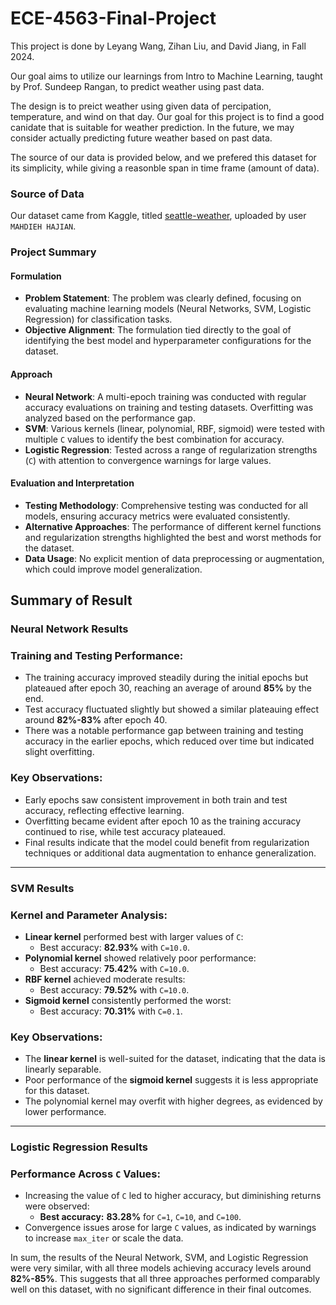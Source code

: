 # ECE-4563-Final-Project
This project is done by Leyang Wang, Zihan Liu, and David Jiang, in Fall 2024.

Our goal aims to utilize our learnings from Intro to Machine Learning, taught by Prof. Sundeep Rangan, to predict weather using past data.

The design is to preict weather using given data of percipation, temperature, and wind on that day. Our goal for this project is to find a good canidate that is suitable for weather prediction. In the future, we may consider actually predicting future weather based on past data.

The source of our data is provided below, and we prefered this dataset for its simplicity, while giving a reasonble span in time frame (amount of data).

### Source of Data
Our dataset came from Kaggle, titled [seattle-weather](https://www.kaggle.com/datasets/mahdiehhajian/seattle-weather), uploaded by user `MAHDIEH HAJIAN`.

### Project Summary

#### Formulation
- **Problem Statement**: The problem was clearly defined, focusing on evaluating machine learning models (Neural Networks, SVM, Logistic Regression) for classification tasks.
- **Objective Alignment**: The formulation tied directly to the goal of identifying the best model and hyperparameter configurations for the dataset.

#### Approach
- **Neural Network**: A multi-epoch training was conducted with regular accuracy evaluations on training and testing datasets. Overfitting was analyzed based on the performance gap.
- **SVM**: Various kernels (linear, polynomial, RBF, sigmoid) were tested with multiple `C` values to identify the best combination for accuracy.
- **Logistic Regression**: Tested across a range of regularization strengths (`C`) with attention to convergence warnings for large values.

#### Evaluation and Interpretation
- **Testing Methodology**: Comprehensive testing was conducted for all models, ensuring accuracy metrics were evaluated consistently.
- **Alternative Approaches**: The performance of different kernel functions and regularization strengths highlighted the best and worst methods for the dataset.
- **Data Usage**: No explicit mention of data preprocessing or augmentation, which could improve model generalization.


## Summary of Result

### Neural Network Results

### Training and Testing Performance:
- The training accuracy improved steadily during the initial epochs but plateaued after epoch 30, reaching an average of around **85%** by the end.
- Test accuracy fluctuated slightly but showed a similar plateauing effect around **82%-83%** after epoch 40.
- There was a notable performance gap between training and testing accuracy in the earlier epochs, which reduced over time but indicated slight overfitting.

### Key Observations:
- Early epochs saw consistent improvement in both train and test accuracy, reflecting effective learning.
- Overfitting became evident after epoch 10 as the training accuracy continued to rise, while test accuracy plateaued.
- Final results indicate that the model could benefit from regularization techniques or additional data augmentation to enhance generalization.

---

### SVM Results

### Kernel and Parameter Analysis:
- **Linear kernel** performed best with larger values of `C`:
  - Best accuracy: **82.93%** with `C=10.0`.
- **Polynomial kernel** showed relatively poor performance:
  - Best accuracy: **75.42%** with `C=10.0`.
- **RBF kernel** achieved moderate results:
  - Best accuracy: **79.52%** with `C=10.0`.
- **Sigmoid kernel** consistently performed the worst:
  - Best accuracy: **70.31%** with `C=0.1`.

### Key Observations:
- The **linear kernel** is well-suited for the dataset, indicating that the data is linearly separable.
- Poor performance of the **sigmoid kernel** suggests it is less appropriate for this dataset.
- The polynomial kernel may overfit with higher degrees, as evidenced by lower performance.

---

### Logistic Regression Results

### Performance Across `C` Values:
- Increasing the value of `C` led to higher accuracy, but diminishing returns were observed:
  - **Best accuracy:** **83.28%** for `C=1`, `C=10`, and `C=100`.
- Convergence issues arose for large `C` values, as indicated by warnings to increase `max_iter` or scale the data.

In sum, the results of the Neural Network, SVM, and Logistic Regression were very similar, with all three models achieving accuracy levels around **82%-85%**. This suggests that all three approaches performed comparably well on this dataset, with no significant difference in their final outcomes.











